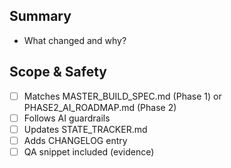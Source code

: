 ## Summary
- What changed and why?

## Scope & Safety
- [ ] Matches MASTER_BUILD_SPEC.md (Phase 1) or PHASE2_AI_ROADMAP.md (Phase 2)
- [ ] Follows AI guardrails
- [ ] Updates STATE_TRACKER.md
- [ ] Adds CHANGELOG entry
- [ ] QA snippet included (evidence)

